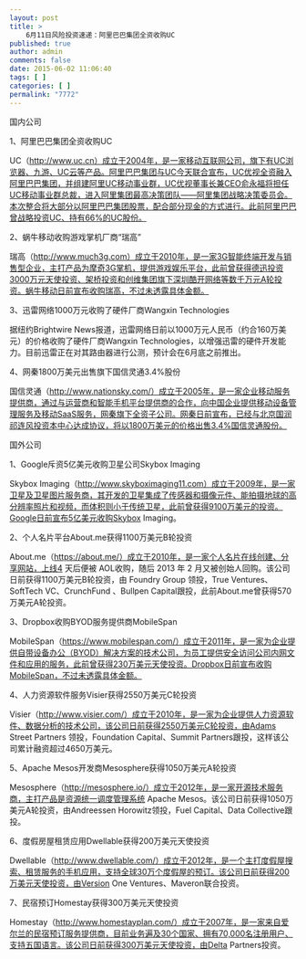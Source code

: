 ```yaml
---
layout: post
title: >
    6月11日风险投资速递：阿里巴巴集团全资收购UC
published: true
author: admin
comments: false
date: 2015-06-02 11:06:40
tags: [ ]
categories: [ ]
permalink: "7772"
---
```



国内公司

1、阿里巴巴集团全资收购UC

UC（http://www.uc.cn）成立于2004年，是一家移动互联网公司，旗下有UC浏览器、九游、UC云等产品。阿里巴巴集团与UC今天联合宣布，UC优视全资融入阿里巴巴集团，并组建阿里UC移动事业群，UC优视董事长兼CEO俞永福将担任UC移动事业群总裁，进入阿里集团最高决策团队——阿里集团战略决策委员会。本次整合将大部分以阿里巴巴集团股票，配合部分现金的方式进行。此前阿里巴巴曾战略投资UC、持有66%的UC股份。

2、蜗牛移动收购游戏掌机厂商“瑞高”

瑞高（http://www.much3g.com）成立于2010年，是一家3G智能终端开发与销售型企业，主打产品为摩奇3G掌机，提供游戏娱乐平台，此前曾获得德迅投资3000万元天使投资、架桥投资和创维集团旗下深圳酷开网络等数千万元A轮投资。蜗牛移动日前宣布收购瑞高，不过未透露具体金额。

3、迅雷网络1000万元收购了硬件厂商Wangxin Technologies

据纽约Brightwire News报道，迅雷网络日前以1000万元人民币（约合160万美元）的价格收购了硬件厂商Wangxin Technologies，以增强迅雷的硬件开发能力。目前迅雷正在对其路由器进行公测，预计会在6月底之前推出。

4、网秦1800万美元出售旗下国信灵通3.4%股份

国信灵通（http://www.nationsky.com/）成立于2005年，是一家企业移动服务提供商，通过与运营商和智能手机平台提供商的合作，向中国企业提供移动设备管理服务及移动SaaS服务，网秦旗下全资子公司。网秦日前宣布，已经与北京国润祁连风投资本中心达成协议，将以1800万美元的价格出售3.4%国信灵通股份。

国外公司

1、Google斥资5亿美元收购卫星公司Skybox Imaging

Skybox Imaging（http://www.skyboximaging11.com）成立于2009年，是一家卫星及卫星图片服务商，其开发的卫星集成了传感器和摄像元件、能拍摄地球的高分辨率照片和视频，而体积则小于传统卫星，此前曾获得9100万美元的投资。Google日前宣布5亿美元收购Skybox Imaging。

2、个人名片平台About.me获得1100万美元B轮投资

About.me（https://about.me/）成立于2010年，是一家个人名片在线创建、分享网站，上线4 天后便被 AOL收购，随后 2013 年 2 月又被创始人回购。该公司日前获得1100万美元B轮投资，由 Foundry Group 领投，True Ventures、SoftTech VC、CrunchFund 、Bullpen Capital跟投，此前About.me曾获得570万美元A轮投资。

3、Dropbox收购BYOD服务提供商MobileSpan

MobileSpan（https://www.mobilespan.com/）成立于2011年，是一家为企业提供自带设备办公（BYOD）解决方案的技术公司，为员工提供安全访问公司内网文件和应用的服务，此前曾获得230万美元天使投资。Dropbox日前宣布收购MobileSpan，不过未透露具体金额。

4、人力资源软件服务Visier获得2550万美元C轮投资

Visier（http://www.visier.com/）成立于2010年，是一家为企业提供人力资源软件、数据分析的技术公司，该公司日前获得2550万美元C轮投资，由Adams Street Partners 领投，Foundation Capital、Summit Partners跟投，这样该公司累计融资超过4650万美元。

5、Apache Mesos开发商Mesosphere获得1050万美元A轮投资

Mesosphere（http://mesosphere.io/）成立于2012年，是一家开源技术服务商，主打产品是资源统一调度管理系统 Apache Mesos。该公司日前获得1050万美元A轮投资，由Andreessen Horowitz领投，Fuel Capital、Data Collective跟投。

6、度假房屋租赁应用Dwellable获得200万美元天使投资

Dwellable（http://www.dwellable.com/）成立于2012年，是一个主打度假屋搜索、租赁服务的手机应用，支持全球30万个度假屋的预订。该公司日前获得200万美元天使投资，由Version One Ventures、Maveron联合投资。

7、民宿预订Homestay获得300万美元天使投资

Homestay（http://www.homestayplan.com/）成立于2007年，是一家来自爱尔兰的民宿预订服务提供商，目前业务遍及30个国家、拥有70,000名注册用户、支持五国语言。该公司日前获得300万美元天使投资，由Delta Partners投资。